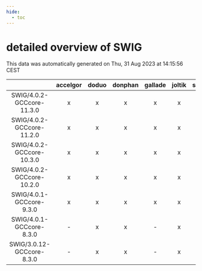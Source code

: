 ```yaml
---
hide:
  - toc
---
```


detailed overview of SWIG
=========================


This data was automatically generated on Thu, 31 Aug 2023 at 14:15:56 CEST  

| |accelgor|doduo|donphan|gallade|joltik|skitty|swalot|victini|
| :---: | :---: | :---: | :---: | :---: | :---: | :---: | :---: | :---: |
|SWIG/4.0.2-GCCcore-11.3.0|x|x|x|x|x|x|x|x|
|SWIG/4.0.2-GCCcore-11.2.0|x|x|x|x|x|x|x|x|
|SWIG/4.0.2-GCCcore-10.3.0|x|x|x|x|x|x|x|x|
|SWIG/4.0.2-GCCcore-10.2.0|x|x|x|x|x|x|x|x|
|SWIG/4.0.1-GCCcore-9.3.0|x|x|x|x|x|x|x|x|
|SWIG/4.0.1-GCCcore-8.3.0|-|x|x|-|x|x|x|x|
|SWIG/3.0.12-GCCcore-8.3.0|-|x|x|-|x|x|x|x|

